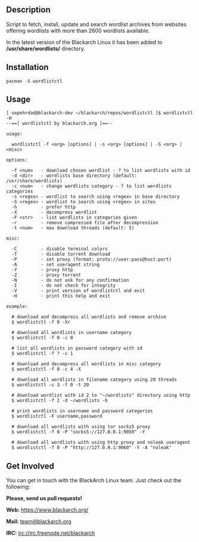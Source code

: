## Description

Script to fetch, install, update and search wordlist archives from websites
offering wordlists with more than 2600 wordlists available.

In the latest version of the Blackarch Linux it has been added to
**/usr/share/wordlists/** directory.

## Installation

`pacman -S wordlistctl`

## Usage

```
[ sepehrdad@blackarch-dev ~/blackarch/repos/wordlistctl ]$ wordlistctl -H
--==[ wordlistctl by blackarch.org ]==--

usage:

  wordlistctl -f <arg> [options] | -s <arg> [options] | -S <arg> | <misc>

options:

  -f <num>   - download chosen wordlist - ? to list wordlists with id
  -d <dir>   - wordlists base directory (default: /usr/share/wordlists)
  -c <num>   - change wordlists category - ? to list wordlists categories
  -s <regex> - wordlist to search using <regex> in base directory
  -S <regex> - wordlist to search using <regex> in sites
  -h         - prefer http
  -X         - decompress wordlist
  -F <str>   - list wordlists in categories given
  -r         - remove compressed file after decompression
  -t <num>   - max download threads (default: 5)

misc:

  -C         - disable terminal colors
  -T         - disable torrent download
  -P         - set proxy (format: proto://user:pass@host:port)
  -A         - set useragent string
  -Y         - proxy http
  -Z         - proxy torrent
  -N         - do not ask for any confirmation
  -I         - do not check for integrity
  -V         - print version of wordlistctl and exit
  -H         - print this help and exit

example:

  # download and decompress all wordlists and remove archive
  $ wordlistctl -f 0 -Xr

  # download all wordlists in username category
  $ wordlistctl -f 0 -c 0

  # list all wordlists in password category with id
  $ wordlistctl -f ? -c 1

  # download and decompress all wordlists in misc category
  $ wordlistctl -f 0 -c 4 -X

  # download all wordlists in filename category using 20 threads
  $ wordlistctl -c 3 -f 0 -t 20

  # download wordlist with id 2 to "~/wordlists" directory using http
  $ wordlistctl -f 2 -d ~/wordlists -h

  # print wordlists in username and password categories
  $ wordlistctl -F username,password

  # download all wordlists with using tor socks5 proxy
  $ wordlistctl -f 0 -P "socks5://127.0.0.1:9050" -Y

  # download all wordlists with using http proxy and noleak useragent
  $ wordlistctl -f 0 -P "http://127.0.0.1:9060" -Y -A "noleak"

```

## Get Involved

You can get in touch with the BlackArch Linux team. Just check out the following:

**Please, send us pull requests!**

**Web:** https://www.blackarch.org/

**Mail:** team@blackarch.org

**IRC:** [irc://irc.freenode.net/blackarch](irc://irc.freenode.net/blackarch)
